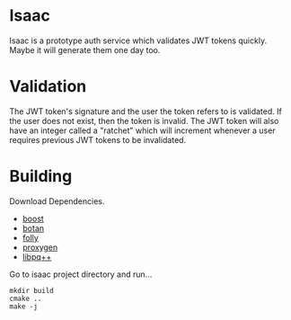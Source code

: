 Isaac
=========================

Isaac is a prototype auth service which validates JWT tokens quickly. 
Maybe it will generate them one day too. 

Validation
=========================

The JWT token's signature and the user the token refers to is validated. If the
user does not exist, then the token is invalid. The JWT token will also have an
integer called a "ratchet" which will increment whenever a user requires previous
JWT tokens to be invalidated.

Building
==========================

Download Dependencies.

- [boost](boost.org) 
- [botan](https://botan.randombit.net/)
- [folly](https://github.com/facebook/folly)
- [proxygen](https://github.com/facebook/proxygen)
- [libpq++](https://www.postgresql.org/docs/7.2/static/libpqplusplus.html)

Go to isaac project directory and
run...

    mkdir build
    cmake ..
    make -j
